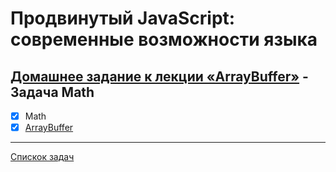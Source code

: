 # Продвинутый JavaScript: современные возможности языка
## [Домашнее задание к лекции «ArrayBuffer»](https://github.com/TomSG03/ajs-homeworks/tree/master/arraybuffer) - Задача Math
- [x] Math
- [x] [ArrayBuffer](https://github.com/TomSG03/ajs-homeworks-arraybuffer-ArrayBuffer)

---
[Спискок задач](https://github.com/TomSG03/ajs-homeworks-list)
